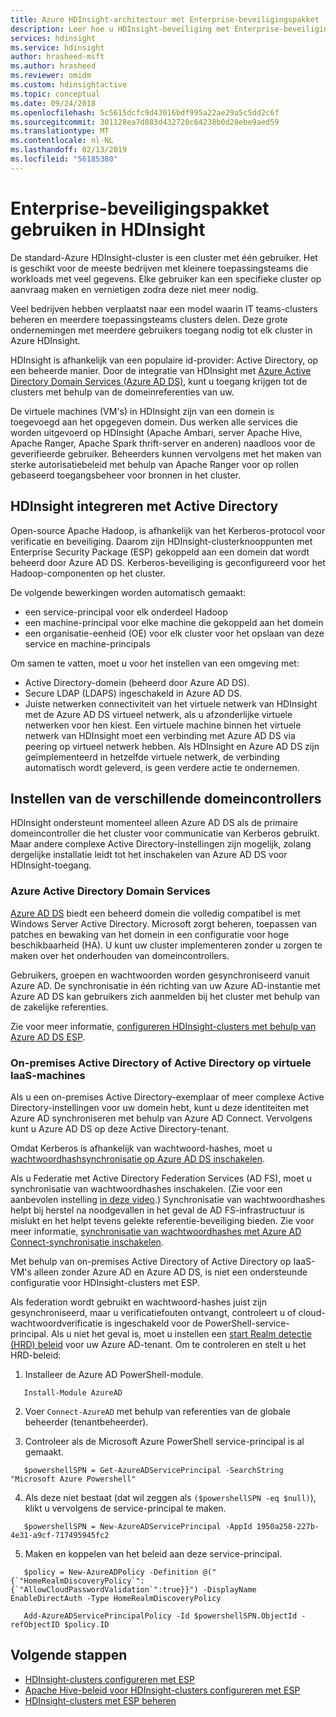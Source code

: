 ```yaml
---
title: Azure HDInsight-architectuur met Enterprise-beveiligingspakket
description: Leer hoe u HDInsight-beveiliging met Enterprise-beveiligingspakket van plan bent.
services: hdinsight
ms.service: hdinsight
author: hrasheed-msft
ms.author: hrasheed
ms.reviewer: omidm
ms.custom: hdinsightactive
ms.topic: conceptual
ms.date: 09/24/2018
ms.openlocfilehash: 5c5615dcfc9d43016bdf995a22ae29a5c5dd2c6f
ms.sourcegitcommit: 301128ea7d883d432720c64238b0d28ebe9aed59
ms.translationtype: MT
ms.contentlocale: nl-NL
ms.lasthandoff: 02/13/2019
ms.locfileid: "56185380"
---
```

# <a name="use-enterprise-security-package-in-hdinsight"></a>Enterprise-beveiligingspakket gebruiken in HDInsight

De standard-Azure HDInsight-cluster is een cluster met één gebruiker. Het is geschikt voor de meeste bedrijven met kleinere toepassingsteams die workloads met veel gegevens. Elke gebruiker kan een specifieke cluster op aanvraag maken en vernietigen zodra deze niet meer nodig. 

Veel bedrijven hebben verplaatst naar een model waarin IT teams-clusters beheren en meerdere toepassingsteams clusters delen. Deze grote ondernemingen met meerdere gebruikers toegang nodig tot elk cluster in Azure HDInsight.

HDInsight is afhankelijk van een populaire id-provider: Active Directory, op een beheerde manier. Door de integratie van HDInsight met [Azure Active Directory Domain Services (Azure AD DS)](../../active-directory-domain-services/active-directory-ds-overview.md), kunt u toegang krijgen tot de clusters met behulp van de domeinreferenties van uw. 

De virtuele machines (VM's) in HDInsight zijn van een domein is toegevoegd aan het opgegeven domein. Dus werken alle services die worden uitgevoerd op HDInsight (Apache Ambari, server Apache Hive, Apache Ranger, Apache Spark thrift-server en anderen) naadloos voor de geverifieerde gebruiker. Beheerders kunnen vervolgens met het maken van sterke autorisatiebeleid met behulp van Apache Ranger voor op rollen gebaseerd toegangsbeheer voor bronnen in het cluster.

## <a name="integrate-hdinsight-with-active-directory"></a>HDInsight integreren met Active Directory

Open-source Apache Hadoop, is afhankelijk van het Kerberos-protocol voor verificatie en beveiliging. Daarom zijn HDInsight-clusterknooppunten met Enterprise Security Package (ESP) gekoppeld aan een domein dat wordt beheerd door Azure AD DS. Kerberos-beveiliging is geconfigureerd voor het Hadoop-componenten op het cluster. 

De volgende bewerkingen worden automatisch gemaakt:

- een service-principal voor elk onderdeel Hadoop
- een machine-principal voor elke machine die gekoppeld aan het domein
- een organisatie-eenheid (OE) voor elk cluster voor het opslaan van deze service en machine-principals

Om samen te vatten, moet u voor het instellen van een omgeving met:

- Active Directory-domein (beheerd door Azure AD DS).
- Secure LDAP (LDAPS) ingeschakeld in Azure AD DS.
- Juiste netwerken connectiviteit van het virtuele netwerk van HDInsight met de Azure AD DS virtueel netwerk, als u afzonderlijke virtuele netwerken voor hen kiest. Een virtuele machine binnen het virtuele netwerk van HDInsight moet een verbinding met Azure AD DS via peering op virtueel netwerk hebben. Als HDInsight en Azure AD DS zijn geïmplementeerd in hetzelfde virtuele netwerk, de verbinding automatisch wordt geleverd, is geen verdere actie te ondernemen.

## <a name="set-up-different-domain-controllers"></a>Instellen van de verschillende domeincontrollers
HDInsight ondersteunt momenteel alleen Azure AD DS als de primaire domeincontroller die het cluster voor communicatie van Kerberos gebruikt. Maar andere complexe Active Directory-instellingen zijn mogelijk, zolang dergelijke installatie leidt tot het inschakelen van Azure AD DS voor HDInsight-toegang.

### <a name="azure-active-directory-domain-services"></a>Azure Active Directory Domain Services
[Azure AD DS](../../active-directory-domain-services/active-directory-ds-overview.md) biedt een beheerd domein die volledig compatibel is met Windows Server Active Directory. Microsoft zorgt beheren, toepassen van patches en bewaking van het domein in een configuratie voor hoge beschikbaarheid (HA). U kunt uw cluster implementeren zonder u zorgen te maken over het onderhouden van domeincontrollers. 

Gebruikers, groepen en wachtwoorden worden gesynchroniseerd vanuit Azure AD. De synchronisatie in één richting van uw Azure AD-instantie met Azure AD DS kan gebruikers zich aanmelden bij het cluster met behulp van de zakelijke referenties. 

Zie voor meer informatie, [configureren HDInsight-clusters met behulp van Azure AD DS ESP](./apache-domain-joined-configure-using-azure-adds.md).

### <a name="on-premises-active-directory-or-active-directory-on-iaas-vms"></a>On-premises Active Directory of Active Directory op virtuele IaaS-machines

Als u een on-premises Active Directory-exemplaar of meer complexe Active Directory-instellingen voor uw domein hebt, kunt u deze identiteiten met Azure AD synchroniseren met behulp van Azure AD Connect. Vervolgens kunt u Azure AD DS op deze Active Directory-tenant. 

Omdat Kerberos is afhankelijk van wachtwoord-hashes, moet u [wachtwoordhashsynchronisatie op Azure AD DS inschakelen](../../active-directory-domain-services/active-directory-ds-getting-started-password-sync.md). 

Als u Federatie met Active Directory Federation Services (AD FS), moet u synchronisatie van wachtwoordhashes inschakelen. (Zie voor een aanbevolen instelling [in deze video](https://youtu.be/qQruArbu2Ew).) Synchronisatie van wachtwoordhashes helpt bij herstel na noodgevallen in het geval de AD FS-infrastructuur is mislukt en het helpt tevens gelekte referentie-beveiliging bieden. Zie voor meer informatie, [synchronisatie van wachtwoordhashes met Azure AD Connect-synchronisatie inschakelen](../../active-directory/hybrid/how-to-connect-password-hash-synchronization.md). 

Met behulp van on-premises Active Directory of Active Directory op IaaS-VM's alleen zonder Azure AD en Azure AD DS, is niet een ondersteunde configuratie voor HDInsight-clusters met ESP.

Als federation wordt gebruikt en wachtwoord-hashes juist zijn gesynchroniseerd, maar u verificatiefouten ontvangt, controleert u of cloud-wachtwoordverificatie is ingeschakeld voor de PowerShell-service-principal. Als u niet het geval is, moet u instellen een [start Realm detectie (HRD) beleid](../../active-directory/manage-apps/configure-authentication-for-federated-users-portal.md) voor uw Azure AD-tenant. Om te controleren en stelt u het HRD-beleid:

 1. Installeer de Azure AD PowerShell-module.

 ```
    Install-Module AzureAD
 ```

 2. Voer `Connect-AzureAD` met behulp van referenties van de globale beheerder (tenantbeheerder).

 3. Controleer als de Microsoft Azure PowerShell service-principal is al gemaakt.

 ```
    $powershellSPN = Get-AzureADServicePrincipal -SearchString "Microsoft Azure Powershell"
 ```

 4. Als deze niet bestaat (dat wil zeggen als `($powershellSPN -eq $null)`), klikt u vervolgens de service-principal te maken.

 ```
    $powershellSPN = New-AzureADServicePrincipal -AppId 1950a258-227b-4e31-a9cf-717495945fc2
 ```

 5. Maken en koppelen van het beleid aan deze service-principal.

 ```
    $policy = New-AzureADPolicy -Definition @("{`"HomeRealmDiscoveryPolicy`":{`"AllowCloudPasswordValidation`":true}}") -DisplayName EnableDirectAuth -Type HomeRealmDiscoveryPolicy

    Add-AzureADServicePrincipalPolicy -Id $powershellSPN.ObjectId -refObjectID $policy.ID
 ```

## <a name="next-steps"></a>Volgende stappen

* [HDInsight-clusters configureren met ESP](apache-domain-joined-configure-using-azure-adds.md)
* [Apache Hive-beleid voor HDInsight-clusters configureren met ESP](apache-domain-joined-run-hive.md)
* [HDInsight-clusters met ESP beheren](apache-domain-joined-manage.md) 
